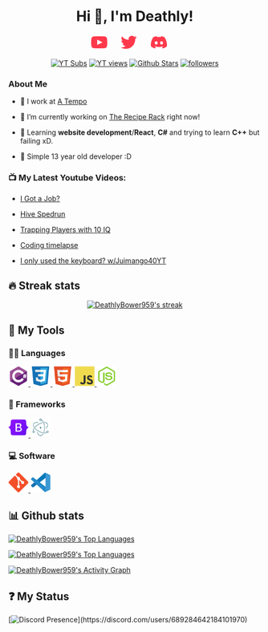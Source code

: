 <h1 align="center">Hi 👋, I'm Deathly!</h1>

<!-- Social icons section -->
<p align="center">
  <a href="https://www.youtube.com/c/DeathlyBower959"><img width="32px" alt="Youtube" title="Youtube" src="https://raw.githubusercontent.com/DeathlyBower959/DeathlyBower959/master/images/Youtube.png"/></a>
  &#8287;&#8287;&#8287;&#8287;&#8287;
  <a href="https://twitter.com/DeathlyBower959"><img width="32px" alt="Twitter" title="Twitter" src="https://raw.githubusercontent.com/DeathlyBower959/DeathlyBower959/master/images/Twitter.png"/></a>
  &#8287;&#8287;&#8287;&#8287;&#8287;
  <a href="https://discord.gg/pfZATvy3Fs" alt="Deathly's Lounge"><img width="32px" src="https://raw.githubusercontent.com/DeathlyBower959/DeathlyBower959/master/images/Discord.png"/></a>
  &#8287;&#8287;&#8287;&#8287;&#8287;
</p>

<p align="center">
  <a href="https://www.youtube.com/c/DeathlyBower959?sub_confirmation=1">
    <img alt="YT Subs" title="Subscribe!" src="https://custom-icon-badges.herokuapp.com/youtube/channel/subscribers/UCa9Hutl7H3q8z6EvBz6O1sQ?color=%23E05D44&label=SUBSCRIBERS&logo=video&logoColor=white&style=for-the-badge&labelColor=CE4630"/></a> 
  <a href="https://www.youtube.com/c/DeathlyBower959">
    <img alt="YT views" title="YouTube views" src="https://custom-icon-badges.herokuapp.com/youtube/channel/views/UCa9Hutl7H3q8z6EvBz6O1sQ?color=%23E1AD0E&logo=video&logoColor=white&style=for-the-badge&labelColor=C79600"/></a> 
  <a href="https://github.com/DeathlyBower959?tab=repositories&sort=stargazers">
    <img alt="Github Stars" title="Total stars on GitHub" src="https://custom-icon-badges.herokuapp.com/badge/dynamic/json?logo=star&color=55960c&labelColor=488207&label=Stars&style=for-the-badge&query=%24.stars&url=https://api.github-star-counter.workers.dev/user/DeathlyBower959"/></a>
  <a href="https://github.com/DeathlyBower959?tab=followers">
    <img alt="followers" title="Follow me on Github" src="https://custom-icon-badges.herokuapp.com/github/followers/DeathlyBower959?color=236ad3&labelColor=1155ba&style=for-the-badge&logo=person-add&label=Follow&logoColor=white"/></a>
</p>

### About Me

- 💼 I work at [A Tempo](http://atempo.studio/)

- 👷 I’m currently working on [The Recipe Rack](http://thereciperack.ml) right now!

- 🌱 Learning **website development**/**React**, **C#** and trying to learn **C++** but failing xD.

- 🎂 Simple 13 year old developer :D

### 📺 My Latest Youtube Videos:
<!-- YOUTUBE:START -->
- [I Got a Job?](https://www.youtube.com/watch?v=5EAGRUGYt84) 

- [Hive Spedrun](https://www.youtube.com/watch?v=va_1_ZK76LA) 

- [Trapping Players with 10 IQ](https://www.youtube.com/watch?v=M-G9caWMNQU) 

- [Coding timelapse](https://www.youtube.com/watch?v=Pj2_wJPrJn8) 

- [I only used the keyboard? w/Juimango40YT](https://www.youtube.com/watch?v=Fj9m33vDauk) 
<!-- YOUTUBE:END -->

## 🔥 Streak stats

<!-- GitHub Readme Streak Stats - https://github.com/DenverCoder1/github-readme-streak-stats -->
<p align="center">
  <a href="https://github.com/DenverCoder1/github-readme-streak-stats">
    <img title="🔥 Get streak stats for your profile at git.io/streak-stats" alt="DeathlyBower959's streak" src="http://github-readme-streak-stats.herokuapp.com?user=DeathlyBower959&hide_border=true&date_format=M%20j%5B%2C%20Y%5D&background=141414&stroke=282828&fire=BE4019&currStreakLabel=DD7A2D&sideNums=CC3939&currStreakNum=DDBC34&sideLabels=DD7A2D&dates=636363&ring=BE4019"/>
  </a>
</p>


## 🔨 My Tools

### 👨‍💻 Languages
<p align="left"> 
  <a href="https://www.w3schools.com/cs/" target="_blank"> 
    <img src="https://raw.githubusercontent.com/devicons/devicon/master/icons/csharp/csharp-original.svg" alt="csharp" width="40" height="40"/> </a>
  <a href="https://www.w3schools.com/css/" target="_blank"> 
    <img src="https://raw.githubusercontent.com/devicons/devicon/master/icons/css3/css3-original.svg" alt="css3" width="40" height="40"/> </a> 
  <a href="https://www.w3schools.com/html/" target="_blank"> 
    <img src="https://raw.githubusercontent.com/devicons/devicon/master/icons/html5/html5-original.svg" alt="html5" width="40" height="40"/> </a>
      <a href="https://developer.mozilla.org/en-US/docs/Web/JavaScript" target="_blank"> 
    <img src="https://raw.githubusercontent.com/devicons/devicon/master/icons/javascript/javascript-original.svg" alt="javascript" width="40" height="40"/> </a>
    <a href="https://www.nodejs.org" target="_blank"> 
    <img src="https://raw.githubusercontent.com/devicons/devicon/master/icons/nodejs/nodejs-original.svg" alt="nodejs" width="40" height="40"/> </a>
</p>

### 🧰 Frameworks

<p align="left"> 
  <a href="https://getbootstrap.com/" target="_blank"> 
    <img src="https://raw.githubusercontent.com/devicons/devicon/master/icons/bootstrap/bootstrap-original.svg" alt="react" width="40" height="40"/> </a>
  <a href="https://electronjs.org" target="_blank"> 
    <img src="https://raw.githubusercontent.com/devicons/devicon/master/icons/electron/electron-original.svg" alt="electron" width="40" height="40"/> </a>
</p>

### 💻 Software
<p align="left"> 
  <a href="https://git-scm.com/" target="_blank"> 
    <img src="https://raw.githubusercontent.com/devicons/devicon/master/icons/git/git-original.svg" alt="git" width="40" height="40"/> </a>
  <a href="https://code.visualstudio.com" target="_blank"> 
    <img src="https://raw.githubusercontent.com/devicons/devicon/master/icons/vscode/vscode-original.svg" alt="electron" width="40" height="40"/> </a>
    <a href="https://docs.microsoft.com/en-us/dotnet/desktop/winforms/overview/?view=netdesktop-6.0" target="_blank"> 
    </a>
</p>

## 📊 Github stats

<!-- https://github.com/anuraghazra/github-readme-stats -->

<a href="https://github.com/DeathlyBower959"><img alt="DeathlyBower959's Top Languages" src="https://github-readme-stats.vercel.app/api/top-langs/?username=DeathlyBower959&hide_border=true&title_color=FFFFFF&icon_color=CC3939&text_color=C0C0C0&bg_color=141414"/></a> 

<a href="https://github.com/DeathlyBower959"><img alt="DeathlyBower959's Top Languages" src="https://github-readme-stats.vercel.app/api?username=DeathlyBower959&hide_border=true&show_icons=true&custom_title=Deathly%27s%20Stats&title_color=FFFFFF&icon_color=CC3939&text_color=C0C0C0&bg_color=141414"/></a>

<!--Github Repos-->
<!-- [![Readme Card](https://github-readme-stats.vercel.app/api/pin/?username=Ventile-Client&repo=Download&hide_border=true&show_owner=true&title_color=FFFFFF&icon_color=CC3939&text_color=C0C0C0&bg_color=141414)](https://github.com/Ventile-Client/Download)
-->

<!-- https://github.com/ashutosh00710/github-readme-activity-graph -->
<a href="https://github.com/ashutosh00710/github-readme-activity-graph"><img alt="DeathlyBower959's Activity Graph" src="https://activity-graph.herokuapp.com/graph?username=DeathlyBower959&bg_color=141414&color=CC3939&line=CC3939&point=C0C0C0" /></a>

## ❓ My Status
[![Discord Presence](https://lanyard-profile-readme.vercel.app/api/689284642184101970?theme=dark&bg=141414&hideDiscrim=true&hideBadges=true&borderRadius=5px&idleMessage=Probably%20coding%20lol...)](https://discord.com/users/689284642184101970)
